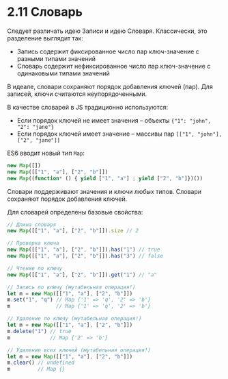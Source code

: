 # 2.11 Словарь

Следует различать идею Записи и идею Словаря. Классически, это разделение выглядит так:

* Запись содержит фиксированное число пар ключ-значение с разными типами значений
* Словарь содержит нефиксированное число пар ключ-значение с одинаковыми типами значений

В идеале, словари сохраняют порядок добавления ключей (пар). Для записей, ключи считаются неупорядоченными.

В качестве словарей в JS традиционно используются:

* Если порядок ключей не имеет значения – объекты `{"1": "john", "2": "jane"}`
* Если порядок ключей имеет значение – массивы пар `[["1", "john"], ["2", "jane"]]`

ES6 вводит новый тип `Map`:

```js
new Map([])
new Map([["1", "a"], ["2", "b"]])
new Map((function* () { yield ["1", "a"] ; yield ["2", "b"]})())
```

Словари поддерживают значения и ключи любых типов. Словари сохраняют порядок добавления ключей.

Для словарей определены базовые свойства:

```js
// Длина словаря
new Map([["1", "a"], ["2", "b"]]).size // 2

// Проверка ключа
new Map([["1", "a"], ["2", "b"]]).has("1") // true
new Map([["1", "a"], ["2", "b"]]).has("3") // false

// Чтение по ключу
new Map([["1", "a"], ["2", "b"]]).get("1") // "a"

// Запись по ключу (мутабельная операция!)
let m = new Map([["1", "a"], ["2", "b"]])
m.set("1", "q") // Map {'1' => 'q', '2' => 'b'}
m               // Map {'1' => 'q', '2' => 'b'}

// Удаление по ключу (мутабельная операция!)
let m = new Map([["1", "a"], ["2", "b"]])
m.delete("1") // true
m             // Map {'2' => 'b'}

// Удаление всех ключей (мутабельная операция!)
let m = new Map([["1", "a"], ["2", "b"]])
m.clear() // undefined
m         // Map {}
```
